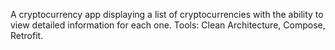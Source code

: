 A cryptocurrency app displaying a list of cryptocurrencies with the ability to view detailed information for each one.
Tools: Clean Architecture, Compose, Retrofit.
